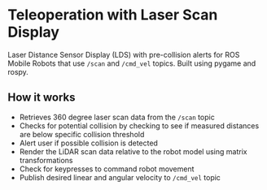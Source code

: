 # Teleoperation with Laser Scan Display
Laser Distance Sensor Display (LDS) with pre-collision alerts for ROS Mobile Robots that use `/scan` and `/cmd_vel` topics. Built using pygame and rospy. 

## How it works
- Retrieves 360 degree laser scan data from the `/scan` topic
- Checks for potential collision by checking to see if measured distances are below specific collision threshold
- Alert user if possible collision is detected
- Render the LiDAR scan data relative to the robot model using matrix transformations
- Check for keypresses to command robot movement
- Publish desired linear and angular velocity to `/cmd_vel` topic
